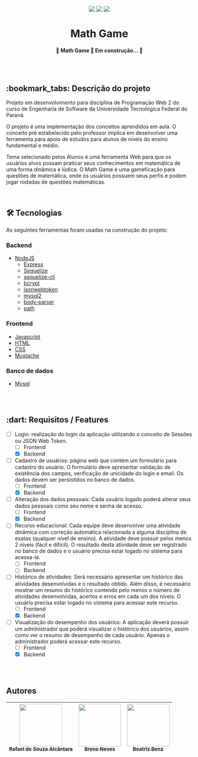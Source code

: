 <p align="center">
 <img src="http://img.shields.io/static/v1?label=STATUS&message=EM%20DESENVOLVIMENTO&color=GREEN&style=for-the-badge"/>
 <img src="https://img.shields.io/github/repo-size/devrafasouza/Projeto-Web-2?style=for-the-badge"/>
 <img src="https://img.shields.io/github/license/devrafasouza/Projeto-Web-2?label=license&style=for-the-badge"/>
</p>
<h1 align="center"><b>Math Game</b></h1>


<h4 align="center"> 
	🚧  Math Game 🚀 Em construção...  🚧
</h4>
<br></br>


<h2> :bookmark_tabs: Descrição do projeto</h2>

<p>Projeto em desenvolvimento para disciplina de Programação Web 2 do curso de Engenharia de Software da Universidade Tecnológica Federal do Paraná.</p>
<p>O projeto é uma implementação dos conceitos aprendidos em aula. O conceito pré estabelecido pelo professor implica em desenvolver uma ferramenta para apoio de estudos para alunos de níveis do ensino fundamental e médio.</p
<p>Tema selecionado pelos Alunos é uma ferramenta Web para que os usuários alvos possam praticar seus conhecimentos em matemática de uma forma dinâmica e lúdica. O Math Game é uma gameficação para questões de matemática, onde os usuários possuem seus perfis e podem jogar rodadas de questões matemáticas.</p
<br></br>


## 🛠 Tecnologias

As seguintes ferramentas foram usadas na construção do projeto:


### Backend

- [NodeJS](https://nodejs.org/en/)
  - [Express](https://expressjs.com/pt-br/)
  - [Sequelize](https://sequelize.org/)
  - [sequelize-cli](https://www.npmjs.com/package/sequelize-cli)
  - [bcrypt](https://www.npmjs.com/package/bcrypt)
  - [jsonwebtoken](https://www.npmjs.com/package/jsonwebtoken)
  - [mysql2](https://www.npmjs.com/package/mysql2)
  - [body-parser](https://www.npmjs.com/package/body-parser)
  - [path](https://nodejs.org/api/path.html)

### Frontend

- [Javascript](https://www.javascript.com/)
- [HTML](https://html.com/)
- [CSS](https://www.w3schools.com/css/)
- [Mustache](https://mustache.github.io/mustache.5.html)

### Banco de dados

- [Mysql](https://www.mysql.com/)

<br></br>


<h2> :dart: Requisitos / Features </h2>

- [ ] Login: realização do login da aplicação utilizando o conceito de Sessões ou JSON Web Token.
  - [ ] Frontend
  - [X] Backend

- [ ] Cadastro de usuários: página web que contém um formulário para cadastro do usuário. O
formulário deve apresentar validação de existência dos campos, verificação de unicidade
do login e email. Os dados devem ser persistidos no banco de dados.
  - [ ] Frontend
  - [X] Backend

- [ ] Alteração dos dados pessoais: Cada usuário logado poderá alterar seus dados pessoais como
seu nome e senha de acesso.
  - [ ] Frontend
  - [X] Backend

- [ ] Recurso educacional: Cada equipe deve desenvolver uma atividade dinâmica com correção
automática relacionada a alguma disciplina de exatas (qualquer nível de ensino). A atividade deve possuir pelos menos 2 níveis (fácil e difícil). O resultado desta atividade
deve ser registrado no banco de dados e o usuário precisa estar logado no sistema para
acessa-la.
  - [ ] Frontend
  - [ ] Backend

- [ ] Histórico de atividades: Será necessário apresentar um histórico das atividades desenvolvidas e o resultado obtido. Além disso, é necessário mostrar um resumo do histórico contendo pelo menos o número de atividades desenvolvidas, acertos e erros em cada um dos
níveis. O usuário precisa estar logado no sistema para acessar este recurso.
  - [ ] Frontend
  - [X] Backend

- [ ] Visualização do desempenho dos usuários: A aplicação deverá possuir um administrador
que poderá visualizar o histórico dos usuários, assim como ver o resumo de desempenho de cada usuário. Apenas o administrador poderá acessar este recurso.
  - [ ] Frontend
  - [X] Backend

<br></br>

<h2> Autores </h2>


| [<img src="https://avatars.githubusercontent.com/u/64436420?v=4" width=115><br><sub>Rafael de Souza Alcântara</sub>](https://github.com/devrafasouza) |  [<img src="https://avatars.githubusercontent.com/u/48489816?v=4" width=115><br><sub>Breno Neves</sub>](https://github.com/BrenoNNeves) |  [<img src="https://avatars.githubusercontent.com/u/35932949?v=4" width=115><br><sub>Beatriz Benz</sub>](https://github.com/beatrizbenz) |
| :---: | :---: | :---: |
